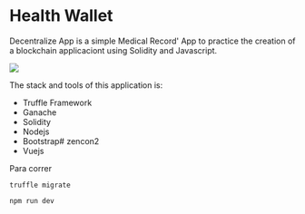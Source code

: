 # Health Wallet

Decentralize App is a simple Medical Record' App to practice the creation of a blockchain applicaciont using Solidity and Javascript.

![](./screenshot.png)

The stack and tools of this application is:

* Truffle Framework
* Ganache
* Solidity
* Nodejs
* Bootstrap# zencon2
* Vuejs

Para correr

```
truffle migrate
```

```
npm run dev
```
